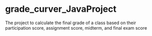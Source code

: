 # grade_curver_JavaProject
The project to calculate the final grade of a class based on their participation score, assignment score, midterm, and final exam score
